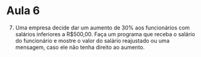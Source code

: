 # Aula 6

7. Uma empresa decide dar um aumento de 30% aos funcionários com salários inferiores a R$500,00. Faça um programa que receba o salário do funcionário e mostre o valor do salário reajustado ou uma mensagem, caso ele não tenha direito ao aumento.